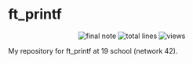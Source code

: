 #	ft_printf
<p align="center">
<img alt="final note" src="https://img.shields.io/badge/final%20note-100%25-brightgreen">
<img alt="total lines" src="https://img.shields.io/tokei/lines/github/COUNFOUZZ/19-ft_printf?style=flat">
<img alt="views" src="https://hits.seeyoufarm.com/api/count/incr/badge.svg?url=https%3A%2F%2Fgithub.com%2FCOUNFOUZZ%2F19-ft_printf.git&count_bg=%231A83C2&title_bg=%23555555&icon=&icon_color=%23E7E7E7&title=views&edge_flat=false">
</p>

My repository for ft_printf at 19 school (network 42).
